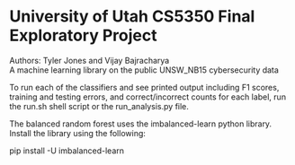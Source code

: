 # University of Utah CS5350 Final Exploratory Project
Authors: Tyler Jones and Vijay Bajracharya\
A machine learning library on the public UNSW_NB15 cybersecurity data


To run each of the classifiers and see printed output including F1 scores, training and testing errors, and correct/incorrect counts for each label, run the run.sh shell script or the run_analysis.py file.

The balanced random forest uses the imbalanced-learn python library. Install the library using the following:

pip install -U imbalanced-learn
